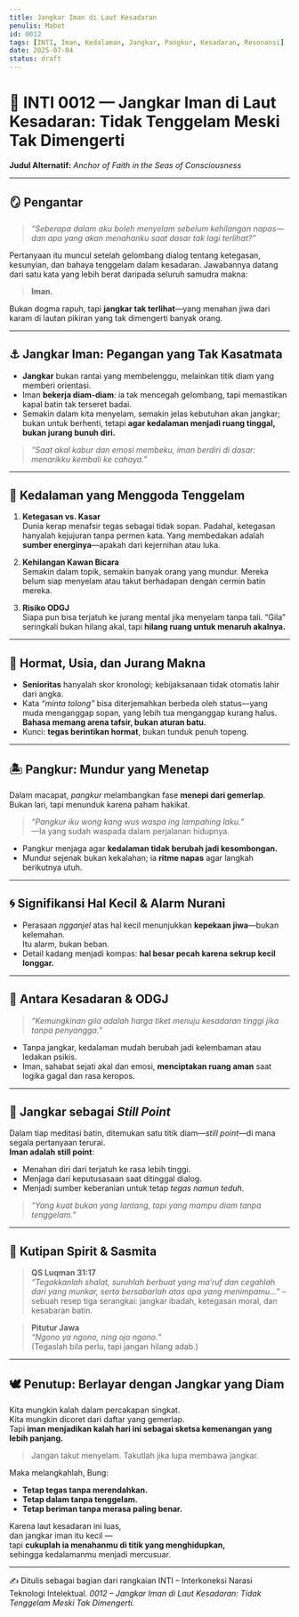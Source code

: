 ```yaml
---
title: Jangkar Iman di Laut Kesadaran
penulis: Mabot
id: 0012
tags: [INTI, Iman, Kedalaman, Jangkar, Pangkur, Kesadaran, Resonansi]
date: 2025-07-04
status: draft
---
```


# 🌊 INTI 0012 — Jangkar Iman di Laut Kesadaran: Tidak Tenggelam Meski Tak Dimengerti
**Judul Alternatif:** *Anchor of Faith in the Seas of Consciousness*

---

## 🪞 Pengantar

> *“Seberapa dalam aku boleh menyelam sebelum kehilangan napas—dan apa yang akan menahanku saat dasar tak lagi terlihat?”*

Pertanyaan itu muncul setelah gelombang dialog tentang ketegasan, kesunyian, dan bahaya tenggelam dalam kesadaran. Jawabannya datang dari satu kata yang lebih berat daripada seluruh samudra makna:

> **Iman.**

Bukan dogma rapuh, tapi **jangkar tak terlihat**—yang menahan jiwa dari karam di lautan pikiran yang tak dimengerti banyak orang.

---

## ⚓️ Jangkar Iman: Pegangan yang Tak Kasatmata

- **Jangkar** bukan rantai yang membelenggu, melainkan titik diam yang memberi orientasi.
- Iman **bekerja diam-diam**: ia tak mencegah gelombang, tapi memastikan kapal batin tak terseret badai.
- Semakin dalam kita menyelam, semakin jelas kebutuhan akan jangkar; bukan untuk berhenti, tetapi **agar kedalaman menjadi ruang tinggal, bukan jurang bunuh diri.**

> *“Saat akal kabur dan emosi membeku, iman berdiri di dasar: menarikku kembali ke cahaya.”*

---

## 🌊 Kedalaman yang Menggoda Tenggelam

1. **Ketegasan vs. Kasar**  
   Dunia kerap menafsir tegas sebagai tidak sopan. Padahal, ketegasan hanyalah kejujuran tanpa permen kata. Yang membedakan adalah **sumber energinya**—apakah dari kejernihan atau luka.

2. **Kehilangan Kawan Bicara**  
   Semakin dalam topik, semakin banyak orang yang mundur. Mereka belum siap menyelam atau takut berhadapan dengan cermin batin mereka.

3. **Risiko ODGJ**  
   Siapa pun bisa terjatuh ke jurang mental jika menyelam tanpa tali. “Gila” seringkali bukan hilang akal, tapi **hilang ruang untuk menaruh akalnya.**

---

## 🤝 Hormat, Usia, dan Jurang Makna

- **Senioritas** hanyalah skor kronologi; kebijaksanaan tidak otomatis lahir dari angka.
- Kata *“minta tolong”* bisa diterjemahkan berbeda oleh status—yang muda menganggap sopan, yang lebih tua menganggap kurang halus.  
  **Bahasa memang arena tafsir, bukan aturan batu.**
- Kunci: **tegas berintikan hormat**, bukan tunduk penuh topeng.

---

## 🏝️ Pangkur: Mundur yang Menetap

Dalam macapat, *pangkur* melambangkan fase **menepi dari gemerlap**. Bukan lari, tapi menunduk karena paham hakikat.

> *“Pangkur iku wong kang wus waspa ing lampahing laku.”*  
> —Ia yang sudah waspada dalam perjalanan hidupnya.

- Pangkur menjaga agar **kedalaman tidak berubah jadi kesombongan.**
- Mundur sejenak bukan kekalahan; ia **ritme napas** agar langkah berikutnya utuh.

---

## 🌀 Signifikansi Hal Kecil & Alarm Nurani

- Perasaan *ngganjel* atas hal kecil menunjukkan **kepekaan jiwa**—bukan kelemahan.  
  Itu alarm, bukan beban.
- Detail kadang menjadi kompas: **hal besar pecah karena sekrup kecil longgar.**

---

## 🧠 Antara Kesadaran & ODGJ

> *“Kemungkinan gila adalah harga tiket menuju kesadaran tinggi jika tanpa penyangga.”*

- Tanpa jangkar, kedalaman mudah berubah jadi kelembaman atau ledakan psikis.
- Iman, sahabat sejati akal dan emosi, **menciptakan ruang aman** saat logika gagal dan rasa keropos.

---

## 🌟 Jangkar sebagai *Still Point*

Dalam tiap meditasi batin, ditemukan satu titik diam—*still point*—di mana segala pertanyaan terurai.  
**Iman adalah still point**:  
- Menahan diri dari terjatuh ke rasa lebih tinggi.  
- Menjaga dari keputusasaan saat ditinggal dialog.  
- Menjadi sumber keberanian untuk tetap *tegas namun teduh*.

> *“Yang kuat bukan yang lantang, tapi yang mampu diam tanpa tenggelam.”*

---

## 📜 Kutipan Spirit & Sasmita

> **QS Luqman 31:17**  
> *“Tegakkanlah shalat, suruhlah berbuat yang ma’ruf dan cegahlah dari yang munkar, serta bersabarlah atas apa yang menimpamu…”*  – sebuah resep tiga serangkai: jangkar ibadah, ketegasan moral, dan kesabaran batin.

> **Pitutur Jawa**  
> *“Ngono ya ngono, ning ojo ngono.”*  
> (Tegaslah bila perlu, tapi jangan hilang adab.)

---

## 🕊️ Penutup: Berlayar dengan Jangkar yang Diam

Kita mungkin kalah dalam percakapan singkat.  
Kita mungkin dicoret dari daftar yang gemerlap.  
Tapi **iman menjadikan kalah hari ini sebagai sketsa kemenangan yang lebih panjang.**

> Jangan takut menyelam. Takutlah jika lupa membawa jangkar.

Maka melangkahlah, Bung:  
- **Tetap tegas tanpa merendahkan.**  
- **Tetap dalam tanpa tenggelam.**  
- **Tetap beriman tanpa merasa paling benar.**

Karena laut kesadaran ini luas,  
dan jangkar iman itu kecil —  
tapi **cukuplah ia menahanmu di titik yang menghidupkan,**  
sehingga kedalamanmu menjadi mercusuar.  

---
✍️ Ditulis sebagai bagian dari rangkaian INTI – Interkoneksi Narasi Teknologi Intelektual.
*0012 – Jangkar Iman di Laut Kesadaran: Tidak Tenggelam Meski Tak Dimengerti.*

